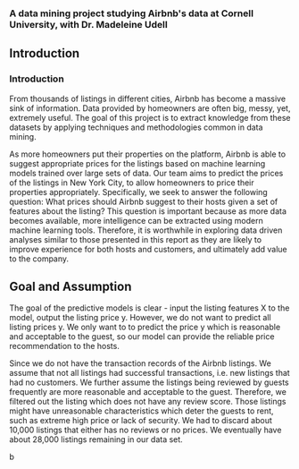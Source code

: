
<p align="center">
  <b><title>ORIE4741 Airbnb project</title></b>
</p>

<p align="center">
<h3>A data mining project studying Airbnb's data at Cornell University, with Dr. Madeleine Udell</h3>
</p>

## Introduction
<h3>Introduction</h3>
<p>
From thousands of listings in different cities, Airbnb has become a massive sink of information. Data provided by homeowners are often big, messy, yet, extremely useful. The goal of this project is to extract knowledge from these datasets by  applying techniques and methodologies common in data mining.</p>
<p>
As more homeowners put their properties on the platform, Airbnb is able to suggest appropriate prices for the listings based on machine learning models trained over large sets of data. Our team aims to predict the prices of the listings in New York City, to allow homeowners to price their properties appropriately. Specifically, we seek to answer the following question: What prices should Airbnb suggest to their hosts given a set of features about the listing? This question is important because as more data becomes available, more intelligence can be extracted using modern machine learning tools. Therefore, it is worthwhile in exploring data driven analyses similar to those presented in this report as they are likely to improve experience for both hosts and customers, and ultimately add value to the company.
</p>



## Goal and Assumption
<p>The goal of the predictive models is clear - input the listing features X to the model, output the listing price y. However, we do not want to predict all listing prices y. We only want to to predict the price y which is reasonable and acceptable to the guest, so our model can provide the reliable price recommendation to the hosts. </p>

<p>Since we do not have the transaction records of the Airbnb listings. We assume that not all listings had successful transactions, i.e. new listings that had no customers. We further assume the listings being reviewed by guests frequently are more reasonable and acceptable to the guest. Therefore, we filtered out the listing which does not have any review score. Those listings might have unreasonable characteristics which deter the guests to rent, such as extreme high price or lack of security. We had to discard about 10,000 listings that either has no reviews or no prices. We eventually have about 28,000 listings remaining in our data set.</p>

b
